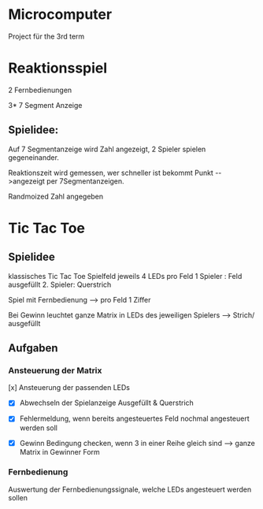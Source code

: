 # Microcomputer
Project für the 3rd term

# Reaktionsspiel

2 Fernbedienungen

3* 7 Segment Anzeige

## Spielidee:

Auf 7 Segmentanzeige wird Zahl angezeigt, 2 Spieler spielen gegeneinander.

Reaktionszeit wird gemessen, wer schneller ist bekommt Punkt -->angezeigt per 7Segmentanzeigen.

Randmoized Zahl angegeben


# Tic Tac Toe

## Spielidee
klassisches Tic Tac Toe 
Spielfeld jeweils 4 LEDs pro Feld
1 Spieler : Feld ausgefüllt
2. Spieler: Querstrich

Spiel mit Fernbedienung --> pro Feld 1 Ziffer

Bei Gewinn leuchtet ganze Matrix in LEDs des jeweiligen Spielers --> Strich/ ausgefüllt

## Aufgaben 

### Ansteuerung der Matrix

 [x] Ansteuerung der passenden LEDs

- [x] Abwechseln der Spielanzeige Ausgefüllt & Querstrich

- [x] Fehlermeldung, wenn bereits angesteuertes Feld nochmal angesteuert werden soll

- [x] Gewinn Bedingung checken, wenn 3 in einer Reihe gleich sind --> ganze Matrix in Gewinner Form

### Fernbedienung 

Auswertung der Fernbedienungssignale, welche LEDs angesteuert werden sollen

